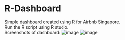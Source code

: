 # R-Dashboard
Simple dashboard created using R for Airbnb Singapore.
<br>
Run the R script using R studio.
<br>
Screenshots of dashboard:
![image](https://user-images.githubusercontent.com/79704715/143768058-d0a92fc7-078e-4ba1-acae-01dd972be4b5.png)
![image](https://user-images.githubusercontent.com/79704715/143768063-2ca283a6-d5ad-4af6-8cb0-944f50ce3446.png)
